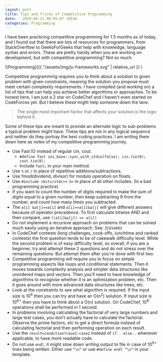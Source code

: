 ```yaml
---
layout: post
title: Tips and Tricks of Competitive Programming
date:   2020-09-21 00:05:07 +0530
categories: Programming
---
```


I have been practicing competitive programming for 1.5 months as of today, and I found out that there are lots of resources for programmers, from StackOverflow to GeeksForGeeks that help with knowledge, language syntax and errors. These are pretty handy when you are working on development, but with competitive programming? Not so much.

![Programming]({{ "/assets/img/js-frameworks.svg" | relative_url }} )

Competitive programming requires you to think about a solution to given problem with given constraints, meaning the solution you propose must meet certain complexity requirements. I have compiled (and working on) a list of tips that can help you achieve better algorithms or approaches. To be honest here, I am just a 2 star on CodeChef and I haven't even started on CodeForces yet. But I believe these might help someone down the lane.

> The single most important factor that affects your solution is the logic behind it. 

Some of these tips are meant to provide an alternate logic to sub-problems a typical problem might have. These tips are not in any logical sequence and neither do they portray the best coding practices. I am writing them down here as notes of my competitive programming journey.

* Use Fast IO instead of regular cin, cout.
  * ```#define fast ios_base::sync_with_stdio(false); cin.tie(0); cout.tie(0);```
  * Include ```fast;``` in your main method.
* Use ```%``` or ```/``` in place of repetitive additions/subtractions.
* Use fmod(dividend, divisor) for modulo operation on floats.
* Use ```#include <bits/stdc++.h>``` in place of all other includes. (Is a bad programming practice)
* If you want to count the number of digits required to make the sum of digits equal to a given number, then keep subtracting 9 from the number, and count how many times you subtracted.
* The ```a[i] &a[j]==a[i]``` and ```a[i]==a[i]&a[j]``` will give different answers because of operator precedence. To first calculate bitwise AND and then compare, use ```((a[i]&a[j]) == a[i])```
* Do not implement a recursive approach on problems that can be solved much easily using an iterative approach. See: ```ZCO14003```
* In CodeChef contests (long challenges, cook-offs, lunchtime and ranked contests) the first question tends to be of cakewalk difficulty level. While the second problem is of easy difficulty level, so overall, if you are a beginner, try and attempt these 2 questions and do not stress over the remaining questions. But attempt them after you're done with first two.
* Competitive programming will require you to focus on simple programming aspects like loops and conditional statements. Then it moves towards complexity analysis and simpler data structures like unordered maps and vectors. Then you’ll need to have knowledge of algorithms to recognise whether it is an optimization problem, etc. Then it goes around with more advanced data structures like trees, etc.
* Look at the constraints to see what algorithm is required. If the input size is 10<sup>6</sup> then you can try and have an O(n<sup>2</sup>) solution. If input size is 10<sup>6+</sup> then you have to think about a O(n) solution. On CodeChef, 10<sup>8</sup> operations shall be performed in 1 second.
* In problems involving calculating the factorial of very large numbers and large test cases, you don’t actually have to calculate the factorial. Observe the prime factors, etc to get a direct formula instead of calculating factorial and then performing operation on each result.
* Use the ```result=condition?case1:case2``` instead of ```if.. else..``` whenever applicable, to have more readable code.
* Do not use ```endl```, it might slow down writing output to file in case of 10<sup>5+</sup> lines being written. Either use ```“\n”``` or use ```#define endl “\n”``` in your template.
